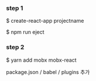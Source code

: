 ### step 1

$ create-react-app projectname

$ npm run eject

### step 2

$ yarn add mobx mobx-react

package.json / babel / plugins 추가
